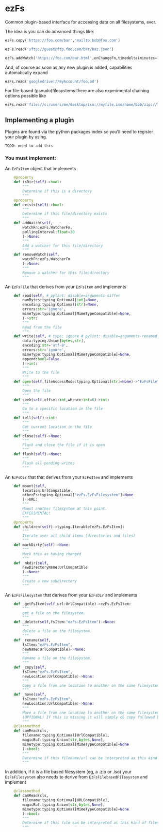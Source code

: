 # ezFs
Common plugin-based interface for accessing data on all filesystems, ever.

The idea is you can do advanced things like:
```python
ezFs.copy('https://foo.com/bar','mailto:bob@foo.com')
```
```python
ezFs.read('sftp://guest@ftp.foo.com/bar/baz.json')
```
```python
ezFs.addWatch('https://foo.com/bar.html',onChangeFn,timedelta(minutes=15))
```

And, of course as soon as any new plugin is added, capabilities automatically expand
```python
ezFs.read('googledrive://myAccount/foo.md')
```

For file-based (pseudo)filesystems there are also experimental chaining options possible like
```python
ezFs.read('file://c:/users/me/desktop/iso://myfile.iso/home/bob/zip://logs.zip/log_1.csv')
```

## Implementing a plugin
Plugins are found via the python packages index so you'll need to register your plugin by using.

    TODO: need to add this

### You must implement:

An ``EzFsItem`` object that implements
```python
    @property
    def isDir(self)->bool:
        """
        Determine if this is a directory
        """
    @property
    def exists(self)->bool:
        """
        Determine if this file/directory exists
        """
    def addWatch(self,
        watchFn:ezFs.WatcherFn,
        pollingInterval:float=30
        )->None:
        """
        Add a watcher for this file/directory
        """
    def removeWatch(self,
        watchFn:ezFs.WatcherFn
        )->None:
        """
        Remove a watcher for this file/directory
        """
```

An ``EzFsFile`` that derives from your ``EzFsItem`` and implements
```python
    def read(self, # pylint: disable=arguments-differ
        numBytes:typing.Optional[int]=None,
        encoding:typing.Optional[str]=None,
        errors:str='ignore',
        mimeType:typing.Optional[MimeTypeCompatible]=None,
        )->str:
        """
        Read from the file
        """
    def write(self, # type: ignore # pylint: disable=arguments-renamed
        data:typing.Union[bytes,str],
        encoding:str='utf-8',
        errors:str='ignore',
        mimeType:typing.Optional[MimeTypeCompatible]=None,
        append:bool=False
        )->int:
        """
        Write to the file
        """
    def open(self,fileAccessMode:typing.Optional[str]=None)->"EzFsFile":
        """
        Open the file
        """
    def seek(self,offset:int,whence:int=0)->int:
        """
        Go to a specific location in the file
        """
    def tell(self)->int:
        """
        Get current location in the file
        """
    def close(self)->None:
        """
        Flush and close the file if it is open
        """
    def flush(self)->None:
        """
        Flush all pending writes
        """
```

An ``EzFsDir`` that that derives from your ``EzFsItem`` and implements
```python
    def mount(self,
        location:UrlCompatible,
        otherFs:typing.Optional["ezFs.EzFsFilesystem"]=None
        )->URL:
        """
        Mount another filesystem at this point.
        EXPERIMENTAL!
        """
    @property
    def children(self)->typing.Iterable[ezFs.EzFsItem]:
        """
        Iterate over all child items (directories and files)
        """
    def markDirty(self)->None:
        """
        Mark this as having changed
        """
    def _mkdir(self,
        newDirectoryName:UrlCompatible
        )->None:
        """
        Create a new subdirectory
        """
```

An ``EzFsFilesystem`` that derives from your ``EzFsDir`` and implements
```python
    def _getFsItem(self,url:UrlCompatible)->ezFs.EzFsItem:
        """
        get a file on the filesystem.
        """
    def _delete(self,fsItem:"ezFs.EzFsItem")->None:
        """
        delete a file on the filesystem.
        """
    def _rename(self,
        fsItem:"ezFs.EzFsItem",
        newName:UrlCompatible)->None:
        """
        Rename a file on the filesystem.
        """
    def _copy(self,
        fsItem:"ezFs.EzFsItem",
        newLocation:UrlCompatible)->None:
        """
        Copy a file from one location to another on the same filesystem.
        """
    def _move(self,
        fsItem:"ezFs.EzFsItem",
        newLocation:UrlCompatible)->None:
        """
        Move a file from one location to another on the same filesystem.
        (OPTIONAL) If this is missing it will simply do copy followed by delete
        """
    @classmethod
    def canRead(cls,
        filename:typing.Optional[UrlCompatible],
        magicBuf:typing.Union[str,bytes,None],
        mimetype:typing.Optional[MimeTypeCompatible]=None
        )->bool:
        """
        Determine if this filename/url can be interpreted as this kind of filesystem
        """
```

In addition, if it is a file based filesystem (eg, a .zip or .iso) your ``EzFsFilesystem`` also needs to derive from ``EzFsFilebasedFilesystem`` and implement
```python
    @classmethod
    def canRead(cls,
        filename:typing.Optional[URLCompatible],
        magicBuf:typing.Union[str,bytes,None],
        mimetype:typing.Optional[MimeTypeCompatible]=None
        )->bool:
        """
        Determine if this file can be interpreted as this kind of filesystem
        """
```